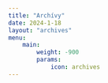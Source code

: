 ```yaml
---
title: "Archívy"
date: 2024-1-18
layout: "archives"
menu:
    main:
        weight: -900
        params: 
            icon: archives
---
```

